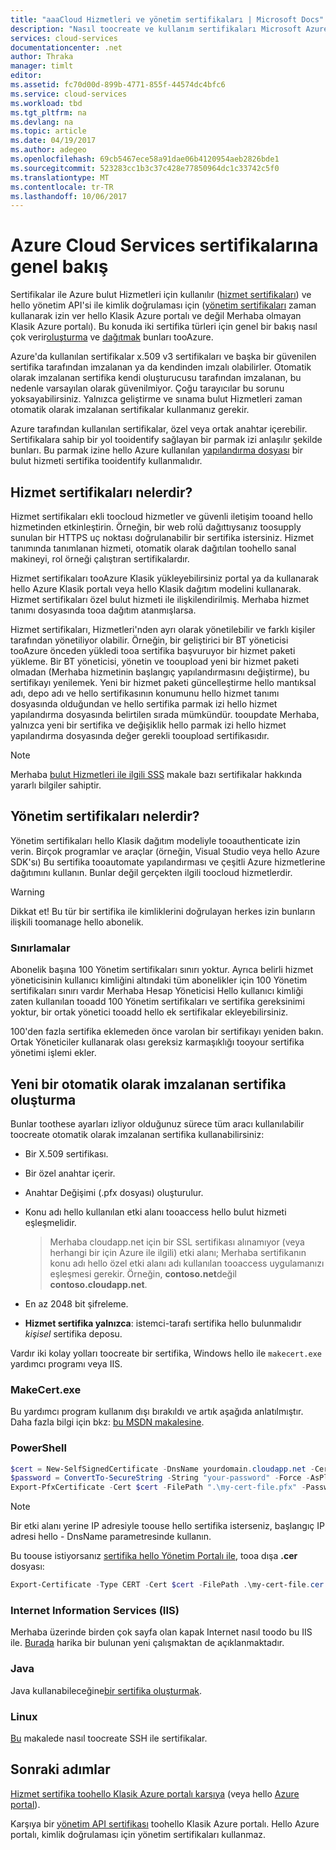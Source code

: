 ```yaml
---
title: "aaaCloud Hizmetleri ve yönetim sertifikaları | Microsoft Docs"
description: "Nasıl toocreate ve kullanım sertifikaları Microsoft Azure ile bilgi edinin"
services: cloud-services
documentationcenter: .net
author: Thraka
manager: timlt
editor: 
ms.assetid: fc70d00d-899b-4771-855f-44574dc4bfc6
ms.service: cloud-services
ms.workload: tbd
ms.tgt_pltfrm: na
ms.devlang: na
ms.topic: article
ms.date: 04/19/2017
ms.author: adegeo
ms.openlocfilehash: 69cb5467ece58a91dae06b4120954aeb2826bde1
ms.sourcegitcommit: 523283cc1b3c37c428e77850964dc1c33742c5f0
ms.translationtype: MT
ms.contentlocale: tr-TR
ms.lasthandoff: 10/06/2017
---
```

# <a name="certificates-overview-for-azure-cloud-services"></a>Azure Cloud Services sertifikalarına genel bakış
Sertifikalar ile Azure bulut Hizmetleri için kullanılır ([hizmet sertifikaları](#what-are-service-certificates)) ve hello yönetim API'si ile kimlik doğrulaması için ([yönetim sertifikaları](#what-are-management-certificates) zaman kullanarak izin ver hello Klasik Azure portalı ve değil Merhaba olmayan Klasik Azure portalı). Bu konuda iki sertifika türleri için genel bir bakış nasıl çok verir[oluşturma](#create) ve [dağıtmak](#deploy) bunları tooAzure.

Azure'da kullanılan sertifikalar x.509 v3 sertifikaları ve başka bir güvenilen sertifika tarafından imzalanan ya da kendinden imzalı olabilirler. Otomatik olarak imzalanan sertifika kendi oluşturucusu tarafından imzalanan, bu nedenle varsayılan olarak güvenilmiyor. Çoğu tarayıcılar bu sorunu yoksayabilirsiniz. Yalnızca geliştirme ve sınama bulut Hizmetleri zaman otomatik olarak imzalanan sertifikalar kullanmanız gerekir. 

Azure tarafından kullanılan sertifikalar, özel veya ortak anahtar içerebilir. Sertifikalara sahip bir yol tooidentify sağlayan bir parmak izi anlaşılır şekilde bunları. Bu parmak izine hello Azure kullanılan [yapılandırma dosyası](cloud-services-configure-ssl-certificate.md) bir bulut hizmeti sertifika tooidentify kullanmalıdır. 

## <a name="what-are-service-certificates"></a>Hizmet sertifikaları nelerdir?
Hizmet sertifikaları ekli toocloud hizmetler ve güvenli iletişim tooand hello hizmetinden etkinleştirin. Örneğin, bir web rolü dağıttıysanız toosupply sunulan bir HTTPS uç noktası doğrulanabilir bir sertifika istersiniz. Hizmet tanımında tanımlanan hizmeti, otomatik olarak dağıtılan toohello sanal makineyi, rol örneği çalıştıran sertifikalardır. 

Hizmet sertifikaları tooAzure Klasik yükleyebilirsiniz portal ya da kullanarak hello Azure Klasik portalı veya hello Klasik dağıtım modelini kullanarak. Hizmet sertifikaları özel bulut hizmeti ile ilişkilendirilmiş. Merhaba hizmet tanımı dosyasında tooa dağıtım atanmışlarsa.

Hizmet sertifikaları, Hizmetleri'nden ayrı olarak yönetilebilir ve farklı kişiler tarafından yönetiliyor olabilir. Örneğin, bir geliştirici bir BT yöneticisi tooAzure önceden yükledi tooa sertifika başvuruyor bir hizmet paketi yükleme. Bir BT yöneticisi, yönetin ve tooupload yeni bir hizmet paketi olmadan (Merhaba hizmetinin başlangıç yapılandırmasını değiştirme), bu sertifikayı yenilemek. Yeni bir hizmet paketi güncelleştirme hello mantıksal adı, depo adı ve hello sertifikasının konumunu hello hizmet tanımı dosyasında olduğundan ve hello sertifika parmak izi hello hizmet yapılandırma dosyasında belirtilen sırada mümkündür. tooupdate Merhaba, yalnızca yeni bir sertifika ve değişiklik hello parmak izi hello hizmet yapılandırma dosyasında değer gerekli tooupload sertifikasıdır.

>[!Note]
>Merhaba [bulut Hizmetleri ile ilgili SSS](cloud-services-faq.md) makale bazı sertifikalar hakkında yararlı bilgiler sahiptir.

## <a name="what-are-management-certificates"></a>Yönetim sertifikaları nelerdir?
Yönetim sertifikaları hello Klasik dağıtım modeliyle tooauthenticate izin verin. Birçok programlar ve araçlar (örneğin, Visual Studio veya hello Azure SDK'sı) Bu sertifika tooautomate yapılandırması ve çeşitli Azure hizmetlerine dağıtımını kullanın. Bunlar değil gerçekten ilgili toocloud hizmetlerdir. 

> [!WARNING]
> Dikkat et! Bu tür bir sertifika ile kimliklerini doğrulayan herkes izin bunların ilişkili toomanage hello abonelik. 
> 
> 

### <a name="limitations"></a>Sınırlamalar
Abonelik başına 100 Yönetim sertifikaları sınırı yoktur. Ayrıca belirli hizmet yöneticisinin kullanıcı kimliğini altındaki tüm abonelikler için 100 Yönetim sertifikaları sınırı vardır Merhaba Hesap Yöneticisi Hello kullanıcı kimliği zaten kullanılan tooadd 100 Yönetim sertifikaları ve sertifika gereksinimi yoktur, bir ortak yönetici tooadd hello ek sertifikalar ekleyebilirsiniz. 

100'den fazla sertifika eklemeden önce varolan bir sertifikayı yeniden bakın. Ortak Yöneticiler kullanarak olası gereksiz karmaşıklığı tooyour sertifika yönetimi işlemi ekler.

<a name="create"></a>
## <a name="create-a-new-self-signed-certificate"></a>Yeni bir otomatik olarak imzalanan sertifika oluşturma
Bunlar toothese ayarları izliyor olduğunuz sürece tüm aracı kullanılabilir toocreate otomatik olarak imzalanan sertifika kullanabilirsiniz:

* Bir X.509 sertifikası.
* Bir özel anahtar içerir.
* Anahtar Değişimi (.pfx dosyası) oluşturulur.
* Konu adı hello kullanılan etki alanı tooaccess hello bulut hizmeti eşleşmelidir.

    > Merhaba cloudapp.net için bir SSL sertifikası alınamıyor (veya herhangi bir için Azure ile ilgili) etki alanı; Merhaba sertifikanın konu adı hello özel etki alanı adı kullanılan tooaccess uygulamanızı eşleşmesi gerekir. Örneğin, **contoso.net**değil **contoso.cloudapp.net**.

* En az 2048 bit şifreleme.
* **Hizmet sertifika yalnızca**: istemci-tarafı sertifika hello bulunmalıdır *kişisel* sertifika deposu.

Vardır iki kolay yolları toocreate bir sertifika, Windows hello ile `makecert.exe` yardımcı programı veya IIS.

### <a name="makecertexe"></a>MakeCert.exe
Bu yardımcı program kullanım dışı bırakıldı ve artık aşağıda anlatılmıştır. Daha fazla bilgi için bkz: [bu MSDN makalesine](https://msdn.microsoft.com/library/windows/desktop/aa386968).

### <a name="powershell"></a>PowerShell
```powershell
$cert = New-SelfSignedCertificate -DnsName yourdomain.cloudapp.net -CertStoreLocation "cert:\LocalMachine\My"
$password = ConvertTo-SecureString -String "your-password" -Force -AsPlainText
Export-PfxCertificate -Cert $cert -FilePath ".\my-cert-file.pfx" -Password $password
```

> [!NOTE]
> Bir etki alanı yerine IP adresiyle toouse hello sertifika isterseniz, başlangıç IP adresi hello - DnsName parametresinde kullanın.


Bu toouse istiyorsanız [sertifika hello Yönetim Portalı ile](../azure-api-management-certs.md), tooa dışa **.cer** dosyası:

```powershell
Export-Certificate -Type CERT -Cert $cert -FilePath .\my-cert-file.cer
```

### <a name="internet-information-services-iis"></a>Internet Information Services (IIS)
Merhaba üzerinde birden çok sayfa olan kapak Internet nasıl toodo bu IIS ile. [Burada](https://www.sslshopper.com/article-how-to-create-a-self-signed-certificate-in-iis-7.html) harika bir bulunan yeni çalışmaktan de açıklanmaktadır. 

### <a name="java"></a>Java
Java kullanabileceğine[bir sertifika oluşturmak](../app-service-web/java-create-azure-website-using-java-sdk.md#create-a-certificate).

### <a name="linux"></a>Linux
[Bu](../virtual-machines/linux/mac-create-ssh-keys.md?toc=%2fazure%2fvirtual-machines%2flinux%2ftoc.json) makalede nasıl toocreate SSH ile sertifikalar.

## <a name="next-steps"></a>Sonraki adımlar
[Hizmet sertifika toohello Klasik Azure portalı karşıya](cloud-services-configure-ssl-certificate.md) (veya hello [Azure portal](cloud-services-configure-ssl-certificate-portal.md)).

Karşıya bir [yönetim API sertifikası](../azure-api-management-certs.md) toohello Klasik Azure portalı. Hello Azure portalı, kimlik doğrulaması için yönetim sertifikaları kullanmaz.

